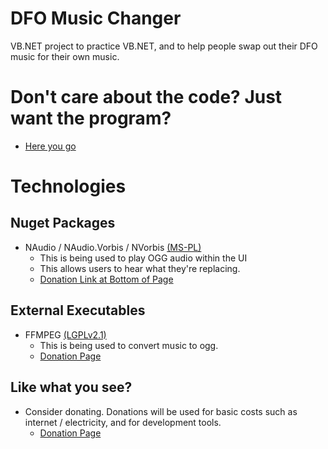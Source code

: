 # DFO Music Changer
VB.NET project to practice VB.NET, and to help people swap out their DFO music for their own music.

Don't care about the code? Just want the program?
=================================================
* [Here you go](https://github.com/Theta-Z/DFO-Music-Changer/blob/master/versions/DFOMusicChanger_v2.1.rar?raw=true)


Technologies
============

Nuget Packages
--------------
* NAudio / NAudio.Vorbis / NVorbis  [(MS-PL)](https://opensource.org/licenses/MS-PL)
  * This is being used to play OGG audio within the UI
  * This allows users to hear what they're replacing.
  * [Donation Link at Bottom of Page](https://naudio.codeplex.com/)

External Executables
--------------------
* FFMPEG [(LGPLv2.1)](https://www.gnu.org/licenses/old-licenses/lgpl-2.1.html)
  * This is being used to convert music to ogg.
  * [Donation Page](https://www.ffmpeg.org/donations.html)


Like what you see?
------------------
* Consider donating. Donations will be used for basic costs such as internet / electricity, and for development tools.
  * [Donation Page](https://www.paypal.com/cgi-bin/webscr?cmd=_s-xclick&hosted_button_id=5RYAPRKWGMSNL)

